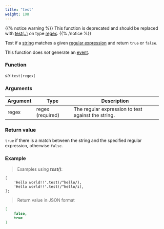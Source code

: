 ```yaml
---
title: "test"
weight: 108
---
```


{{% notice warning %}}
This function is deprecated and should be replaced with [test(..)](../../../data-types/regex/test) on type [regex](../../../data-types/regex).
{{% /notice %}}

Test if a [string](..) matches a given [regular expression](../../regex) and return `true` or `false`.

This function does *not* generate an [event](../../../overview/events).

### Function

*str*.`test(regex)`

### Arguments

Argument | Type | Description
-------- | ---- | -----------
regex | regex (required) | The regular expression to test against the string.

### Return value

`true` if there is a match between the string and the specified regular expression, otherwise `false`.

### Example

> Examples using ***test()***:

```thingsdb,json_response
[
    'Hello world!!'.test(/^hello/),
    'Hello world!!'.test(/^hello/i),
];
```

> Return value in JSON format

```json
[
    false,
    true
]
```
